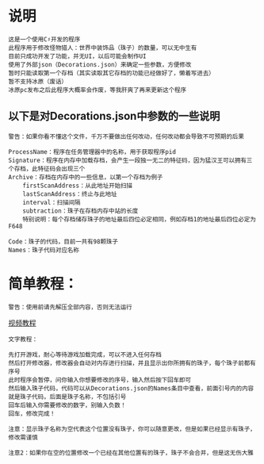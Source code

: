 # 说明
    这是一个使用C♯开发的程序
    此程序用于修改怪物猎人：世界中装饰品（珠子）的数量，可以无中生有
    目前只成功开发了功能，并无UI，以后可能会制作UI
    使用了外部json（Decorations.json）来确定一些参数，方便修改
    暂时只能读取第一个存档（其实读取其它存档的功能已经做好了，懒着写进去）
    暂不支持冰原（废话）
    冰原pc发布之后此程序大概率会作废，等我肝爽了再来更新这个程序

## 以下是对Decorations.json中参数的一些说明
`警告：如果你看不懂这个文件，千万不要做出任何改动，任何改动都会导致不可预期的后果`

    ProcessName：程序在任务管理器中的名称，用于获取程序pid
    Signature：程序在内存中加载存档，会产生一段独一无二的特征码，因为猛汉王可以拥有三个存档，此特征码会出现三个
    Archive：存档在内存中的一些信息，以第一个存档为例子
        firstScanAddress：从此地址开始扫描
        lastScanAddress：终止与此地址
        interval：扫描间隔
        subtraction：珠子在存档内存中站的长度
        特别说明：每个存档储存珠子的地址最后四位必定相同，例如存档1的地址最后四位必定为F648

    Code：珠子的代码，目前一共有98颗珠子
    Names：珠子代码对应名称

# 简单教程：
`警告：使用前请先解压全部内容，否则无法运行`

[视频教程](https://www.bilibili.com/ "转到哔哩哔哩")

    文字教程：

    先打开游戏，耐心等待游戏加载完成，可以不进入任何存档
    然后打开修改器，修改器会自动对内存进行扫描，并且显示出你所拥有的珠子，每个珠子前都有序号
    此时程序会暂停，问你输入你想要修改的序号，输入然后按下回车即可
    然后输入珠子代码，代码可以从Decorations.json的Names条目中查看，前面引号内的内容就是珠子代码，后面是珠子名称，不包括引号
    回车后输入你需要修改的数字，别输入负数！
    回车，修改完成！

    注意：显示珠子名称为空代表这个位置没有珠子，你可以随意更改，但是如果已经显示有珠子，修改需谨慎

    注意2：如果你在空的位置修改一个已经在其他位置有的珠子，珠子不会合并，但是这无伤大雅

    
